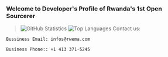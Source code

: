 ### Welcome to Developer's Profile of Rwanda's 1st Open Sourcerer
> ![GitHub Statistics](https://github-readme-stats.vercel.app/api?username=rwema3&theme=algolia)
> ![Top Languages](https://github-readme-stats.vercel.app/api/top-langs/?username=rwema3&show_icons=true&theme=algolia)
>Contact us:
```
Bussiness Email: infos@rwema.com
```
```
Business Phone:: +1 413 371-5245
```


